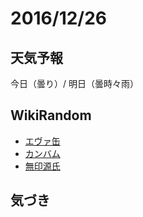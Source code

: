 # 2016/12/26

## 天気予報

今日（曇り）/ 明日（曇時々雨）

## WikiRandom

* [エヴァ缶](https://ja.wikipedia.org/wiki/%E3%82%A8%E3%83%B4%E3%82%A1%E7%BC%B6)
* [カンバム](https://ja.wikipedia.org/wiki/%E3%82%AB%E3%83%B3%E3%83%90%E3%83%A0)
* [無印源氏](https://ja.wikipedia.org/wiki/%E7%84%A1%E5%8D%B0%E6%BA%90%E6%B0%8F)

## 気づき

